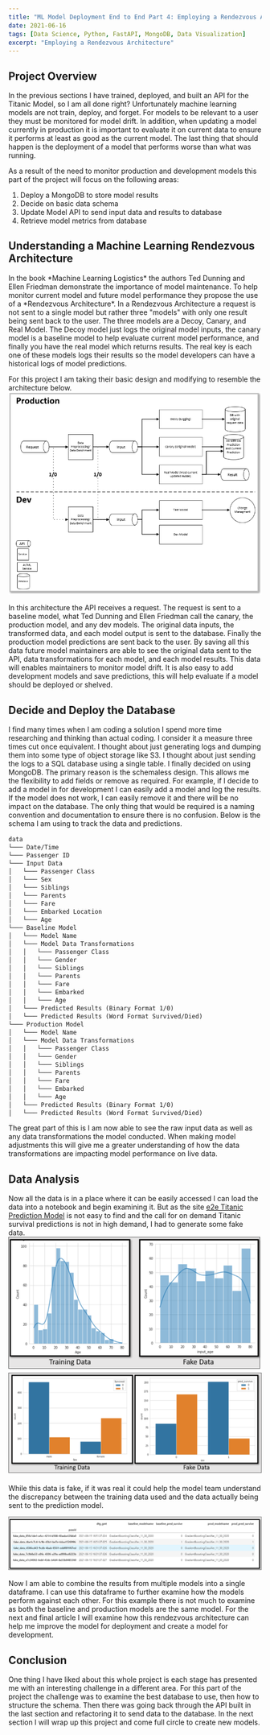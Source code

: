 ```yaml
---
title: "ML Model Deployment End to End Part 4: Employing a Rendezvous Architecture"
date: 2021-06-16
tags: [Data Science, Python, FastAPI, MongoDB, Data Visualization]
excerpt: "Employing a Rendezvous Architecture"
---
```


<H2>Project Overview</H2>

In the previous sections I have trained, deployed, and built an API for the Titanic Model, so I am all done right?  Unfortunately machine learning models are not train, deploy, and forget.  For models to be relevant to a user they must be monitored for model drift.  In addition, when updating a model currently in production it is important to evaluate it on current data to ensure it performs at least as good as the current model.  The last thing that should happen is the deployment of a model that performs worse than what was running.  

As a result of the need to monitor production and development models this part of the project will focus on the following areas:

<ol>
<li>Deploy a MongoDB to store model results</li>
<li>Decide on basic data schema</li>
<li>Update Model API to send input data and results to database</li>
<li>Retrieve model metrics from database</li>
</ol>

<H2>Understanding a Machine Learning Rendezvous Architecture</H2>
In the book *Machine Learning Logistics* the authors Ted Dunning and Ellen Friedman demonstrate the importance of model maintenance.  To help monitor current model and future model performance they propose the use of a *Rendezvous Architecture*.  In a Rendezvous Architecture a request is not sent to a single model but rather three "models" with only one result being sent back to the user.  The three models are a Decoy, Canary, and Real Model.  The Decoy model just logs the original model inputs, the canary model is a baseline model to help evaluate current model performance, and finally you have the real model which returns results.  The real key is each one of these models logs their results so the model developers can have a historical logs of model predictions.

For this project I am taking their basic design and modifying to resemble the architecture below.
<img src="../images/blog/2020-03-11/dataops.png">

In this architecture the API receives a request.  The request is sent to a baseline model, what Ted Dunning and Ellen Friedman call the canary, the production model, and any dev models.  The original data inputs, the transformed data, and each model output is sent to the database.  Finally the production model predictions are sent back to the user.  By saving all this data future model maintainers are able to see the original data sent to the API, data transformations for each model, and each model results.  This data will enables maintainers to monitor model drift.  It is also easy to add development models and save predictions, this will help evaluate if a model should be deployed or shelved.  


<H2>Decide and Deploy the Database</H2>
I find many times when I am coding a solution I spend more time researching and thinking than actual coding.  I consider it a measure three times cut once equivalent.  I thought about just generating logs and dumping them into some type of object storage like S3.  I thought about just sending the logs to a SQL database using a single table.  I finally decided on using MongoDB.  The primary reason is the schemaless design.  This allows me the flexibility to add fields or remove as required.  For example, if I decide to add a model in for development I can easily add a model and log the results.  If the model does not work, I can easily remove it and there will be no impact on the database.  The only thing that would be required is a naming convention and documentation to ensure there is no confusion.  Below is the schema I am using to track the data and predictions.

```
data
└─── Date/Time
└─── Passenger ID
└─── Input Data
│   └─── Passenger Class
│   └─── Sex
│   └─── Siblings
│   └─── Parents
│   └─── Fare
│   └─── Embarked Location
│   └─── Age
└─── Baseline Model
│   └─── Model Name
│   └─── Model Data Transformations
│   │   └─── Passenger Class
│   │   └─── Gender
│   │   └─── Siblings
│   │   └─── Parents
│   │   └─── Fare
│   │   └─── Embarked
│   │   └─── Age
│   └─── Predicted Results (Binary Format 1/0)
│   └─── Predicted Results (Word Format Survived/Died)
└─── Production Model
│   └─── Model Name
│   └─── Model Data Transformations
│   │   └─── Passenger Class
│   │   └─── Gender
│   │   └─── Siblings
│   │   └─── Parents
│   │   └─── Fare
│   │   └─── Embarked
│   │   └─── Age
│   └─── Predicted Results (Binary Format 1/0)
│   └─── Predicted Results (Word Format Survived/Died)

```

The great part of this is I am now able to see the raw input data as well as any data transformations the model conducted.  When making model adjustments this will give me a greater understanding of how the data transformations are impacting model performance on live data.


<H2>Data Analysis</H2>
Now all the data is in a place where it can be easily accessed I can load the data into a notebook and begin examining it.  But as the site <a href="https://e2e-web.descriptdata.net/" target="_blank" rel="noopener noreferrer">e2e Titanic Prediction Model</a> is not easy to find and the call for on demand Titanic survival predictions is not in high demand, I had to generate some fake data.  

<img src="../images/blog/2021-06-16/age_vis.png">
<br>
<img src="../images/blog/2021-06-16/gender_vis.png">

While this data is fake, if it was real it could help the model team understand the discrepancy between the training data used and the data actually being sent to the prediction model.

<img src="../images/blog/2021-06-16/data_vis.png">

Now I am able to combine the results from multiple models into a single dataframe.  I can use this dataframe to further examine how the models perform against each other.  For this example there is not much to examine as both the baseline and production models are the same model.  For the next and final article I will examine how this rendezvous architecture can help me improve the model for deployment and create a model for development.


<H2>Conclusion</H2>
One thing I have liked about this whole project is each stage has presented me with an interesting challenge in a different area.  For this part of the project the challenge was to examine the best database to use, then how to structure the schema.  Then there was going back through the API built in the last section and refactoring it to send data to the database.  In the next section I will wrap up this project and come full circle to create new models.
